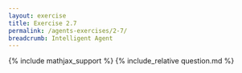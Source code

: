 ```yaml
---
layout: exercise
title: Exercise 2.7
permalink: /agents-exercises/2-7/
breadcrumb: Intelligent Agent
---
```


{% include mathjax_support %}
{% include_relative question.md %}

